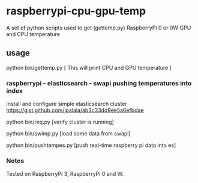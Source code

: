 # raspberrypi-cpu-gpu-temp
A set of python scripts used to get (gettemp.py) RaspberryPi 0 or 0W GPU and CPU temperature

## usage
python bin/gettemp.py [ This will print CPU and GPU temperature ]

### raspberrypi - elasticsearch - swapi **pushing temperatures into index**
install and configure simple elasticsearch cluster
https://gist.github.com/jpalala/ab3c33dd9ee5a6efbdae

python bin/req.py [verify cluster is running]

python bin/swimp.py [load some data from swapi]

python bin/pushtempes.py [push real-time raspberry pi data into es]

### Notes
Tested on RaspberryPi 3, RaspberryPi 0 and W.
